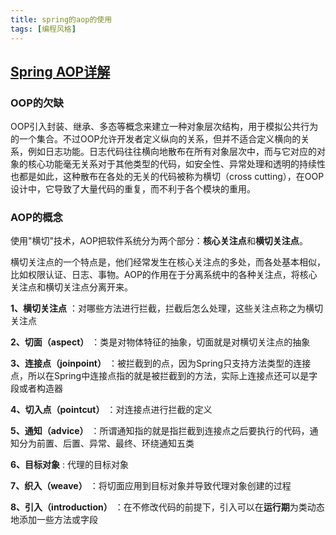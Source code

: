 ```yaml
---
title: spring的aop的使用
tags: [编程风格]
---
```


## [Spring AOP详解](http://www.cnblogs.com/hongwz/p/5764917.html)



### OOP的欠缺

OOP引入封装、继承、多态等概念来建立一种对象层次结构，用于模拟公共行为的一个集合。不过OOP允许开发者定义纵向的关系，但并不适合定义横向的关系，例如日志功能。日志代码往往横向地散布在所有对象层次中，而与它对应的对象的核心功能毫无关系对于其他类型的代码，如安全性、异常处理和透明的持续性也都是如此，这种散布在各处的无关的代码被称为横切（cross
 cutting），在OOP设计中，它导致了大量代码的重复，而不利于各个模块的重用。

### AOP的概念

使用"横切"技术，AOP把软件系统分为两个部分：**核心关注点**和**横切关注点**。

横切关注点的一个特点是，他们经常发生在核心关注点的多处，而各处基本相似，比如权限认证、日志、事物。AOP的作用在于分离系统中的各种关注点，将核心关注点和横切关注点分离开来。

**1、横切关注点**   ：对哪些方法进行拦截，拦截后怎么处理，这些关注点称之为横切关注点

**2、切面（aspect）** ：类是对物体特征的抽象，切面就是对横切关注点的抽象

**3、连接点（joinpoint）** ：被拦截到的点，因为Spring只支持方法类型的连接点，所以在Spring中连接点指的就是被拦截到的方法，实际上连接点还可以是字段或者构造器

**4、切入点（pointcut）** ：对连接点进行拦截的定义

**5、通知（advice）** ：所谓通知指的就是指拦截到连接点之后要执行的代码，通知分为前置、后置、异常、最终、环绕通知五类

**6、目标对象** : 代理的目标对象

**7、织入（weave）** ：将切面应用到目标对象并导致代理对象创建的过程

**8、引入（introduction）** ：在不修改代码的前提下，引入可以在**运行期**为类动态地添加一些方法或字段